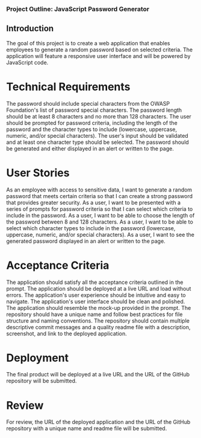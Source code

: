 ### Project Outline: JavaScript Password Generator

## Introduction
The goal of this project is to create a web application that enables employees to generate a random password based on selected criteria. The application will feature a responsive user interface and will be powered by JavaScript code.

# Technical Requirements
The password should include special characters from the OWASP Foundation's list of password special characters.
The password length should be at least 8 characters and no more than 128 characters.
The user should be prompted for password criteria, including the length of the password and the character types to include (lowercase, uppercase, numeric, and/or special characters).
The user's input should be validated and at least one character type should be selected.
The password should be generated and either displayed in an alert or written to the page.

# User Stories
As an employee with access to sensitive data, I want to generate a random password that meets certain criteria so that I can create a strong password that provides greater security.
As a user, I want to be presented with a series of prompts for password criteria so that I can select which criteria to include in the password.
As a user, I want to be able to choose the length of the password between 8 and 128 characters.
As a user, I want to be able to select which character types to include in the password (lowercase, uppercase, numeric, and/or special characters).
As a user, I want to see the generated password displayed in an alert or written to the page.

# Acceptance Criteria
The application should satisfy all the acceptance criteria outlined in the prompt.
The application should be deployed at a live URL and load without errors.
The application's user experience should be intuitive and easy to navigate.
The application's user interface should be clean and polished.
The application should resemble the mock-up provided in the prompt.
The repository should have a unique name and follow best practices for file structure and naming conventions.
The repository should contain multiple descriptive commit messages and a quality readme file with a description, screenshot, and link to the deployed application.

# Deployment
The final product will be deployed at a live URL and the URL of the GitHub repository will be submitted.

# Review
For review, the URL of the deployed application and the URL of the GitHub repository with a unique name and readme file will be submitted.




